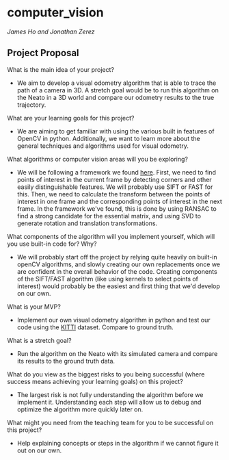 # computer_vision 
*James Ho and Jonathan Zerez*

## Project Proposal
What is the main idea of your project?
* We aim to develop a visual odometry algorithm that is able to trace the path of a camera in 3D. A stretch goal would be to run this algorithm on the Neato in a 3D world and compare our odometry results to the true trajectory. 

What are your learning goals for this project?
* We are aiming to get familiar with using the various built in features of OpenCV in python. Additionally, we want to learn more about the general techniques and algorithms used for visual odometry. 

What algorithms or computer vision areas will you be exploring?
* We will be following a framework we found [here](http://avisingh599.github.io/vision/monocular-vo/). First, we need to find points of interest in the current frame by detecting corners and other easily distinguishable features. We will probably use SIFT or FAST for this. Then, we need to calculate the transform between the points of interest in one frame and the corresponding points of interest in the next frame. In the framework we've found, this is done by using RANSAC to find a strong candidate for the essential matrix, and using SVD to generate rotation and translation transformations. 

What components of the algorithm will you implement yourself, which will you use built-in code for? Why?
* We will probably start off the project by relying quite heavily on built-in openCV algorithms, and slowly creating our own replacements once we are confident in the overall behavior of the code. Creating components of the SIFT/FAST algorithm (like using kernels to select points of interest) would probably be the easiest and first thing that we'd develop on our own. 

What is your MVP?
* Implement our own visual odometry algorithm in python and test our code using the [KITTI](http://www.cvlibs.net/datasets/kitti/) dataset. Compare to ground truth.

What is a stretch goal?
* Run the algorithm on the Neato with its simulated camera and compare its results to the ground truth data.

What do you view as the biggest risks to you being successful (where success means achieving your learning goals) on this project?
* The largest risk is not fully understanding the algorithm before we implement it. Understanding each step will allow us to debug and optimize the algorithm more quickly later on.

What might you need from the teaching team for you to be successful on this project?
* Help explaining concepts or steps in the algorithm if we cannot figure it out on our own.





